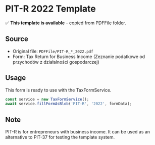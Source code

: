 # PIT-R 2022 Template

✅ **This template is available** - copied from PDFFile folder.

## Source
- Original file: `PDFFile/PIT-R_*_2022.pdf`
- Form: Tax Return for Business Income (Zeznanie podatkowe od przychodów z działalności gospodarczej)

## Usage
This form is ready to use with the TaxFormService.

```typescript
const service = new TaxFormService();
await service.fillFormAsBlob('PIT-R', '2022', formData);
```

## Note
PIT-R is for entrepreneurs with business income. It can be used as an alternative to PIT-37 for testing the template system.
